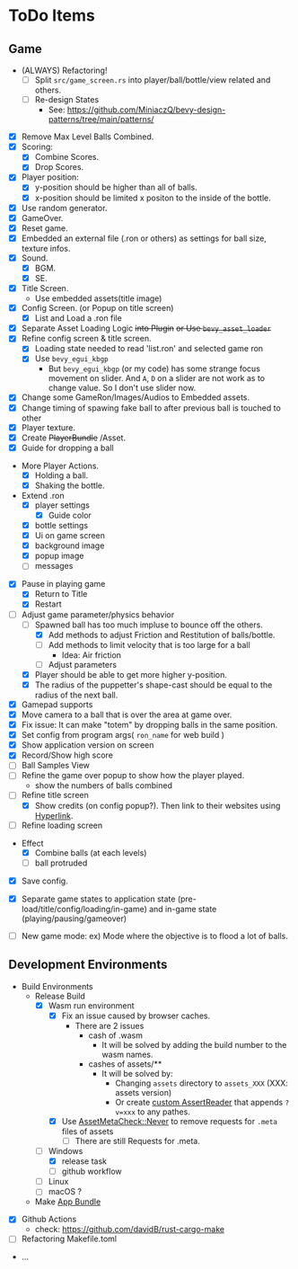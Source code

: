 # ToDo Items

## Game

- (ALWAYS) Refactoring!
  - [ ] Split `src/game_screen.rs` into player/ball/bottle/view related and others.
  - [ ] Re-design States
    - See: https://github.com/MiniaczQ/bevy-design-patterns/tree/main/patterns/
- [x] Remove Max Level Balls Combined.
- [x] Scoring:
  - [x] Combine Scores.
  - [x] Drop Scores.
- [x] Player position:
  - [x] y-position should be higher than all of balls.
  - [x] x-position should be limited x positon to the inside of the bottle.
- [x] Use random generator.
- [x] GameOver.
- [x] Reset game.
- [x] Embedded an external file (.ron or others) as settings
  for ball size, texture infos.
- [x] Sound.
  - [x] BGM.
  - [x] SE.
- [x] Title Screen.
  - Use embedded assets(title image)
- [x] Config Screen. (or Popup on title screen)
  - [x] List and Load a .ron file
- [x] Separate Asset Loading Logic ~~into Plugin~~ ~~or Use `bevy_asset_loader`~~
- [x] Refine config screen & title screen.
  - [x] Loading state needed to read 'list.ron' and selected game ron
  - [x] Use `bevy_egui_kbgp`
    - But `bevy_egui_kbgp` (or my code) has some strange focus movement on slider.
      And `A`, `D` on a slider are not work as to change value.
      So I don't use slider now.
- [x] Change some GameRon/Images/Audios to Embedded assets.
- [x] Change timing of spawing fake ball to after previous ball is touched to other
- [x] Player texture.
- [x] Create ~~PlayerBundle~~ /Asset.
- [x] Guide for dropping a ball
- More Player Actions.
  - [x] Holding a ball.
  - [x] Shaking the bottle.
- Extend .ron
  - [x] player settings
    - [x] Guide color
  - [x] bottle settings
  - [x] Ui on game screen
  - [x] background image
  - [x] popup image
  - [ ] messages
- [x] Pause in playing game
  - [x] Return to Title
  - [x] Restart
- [ ] Adjust game parameter/physics behavior
  - [ ] Spawned ball has too much impluse to bounce off the others.
    - [x] Add methods to adjust Friction and Restitution of balls/bottle.
    - [ ] Add methods to limit velocity that is too large for a ball
      - Idea: Air friction
    - [ ] Adjust parameters
  - [x] Player should be able to get more higher y-position.
  - [x] The radius of the puppetter's shape-cast should be equal to the radius of the next ball.
- [x] Gamepad supports
- [x] Move camera to a ball that is over the area at game over.
- [x] Fix issue: It can make "totem" by dropping balls in the same position.
- [x] Set config from program args( `ron_name` for web build )
- [x] Show application version on screen
- [x] Record/Show high score
- [ ] Ball Samples View
- [ ] Refine the game over popup to show how the player played.
  - show the numbers of balls combined
- [ ] Refine title screen
  - [x] Show credits (on config popup?). Then link to their websites using [Hyperlink](https://docs.rs/egui/latest/egui/widgets/struct.Hyperlink.html).
- [ ] Refine loading screen
- Effect
  - [x] Combine balls (at each levels)
  - [ ] ball protruded
- [x] Save config.
- [x] Separate game states to 
      application state (pre-load/title/config/loading/in-game) and
      in-game state (playing/pausing/gameover)
- [ ] New game mode: ex) Mode where the objective is to flood a lot of balls.



## Development Environments

- Build Environments
  - Release Build
    - [x] Wasm run environment
      - [x] Fix an issue caused by browser caches.
         - There are 2 issues
           - cash of .wasm
             - It will be solved by adding the build number to the wasm names.
           - cashes of assets/**
             - It will be solved by:
               - Changing `assets` directory to `assets_XXX` (XXX: assets version)
               - Or create [custom AssertReader](https://bevyengine.org/examples/Assets/custom-asset-reader/) that appends `?v=xxx` to any pathes.
      - [x] Use [AssetMetaCheck::Never](https://github.com/bevyengine/bevy/pull/10623) to remove requests for `.meta` files of assets
        - [ ] There are still Requests for .meta.
    - [ ] Windows
      - [x] release task
      - [ ] github workflow
    - [ ] Linux
    - [ ] macOS ?
  - Make [App Bundle](https://github.com/burtonageo/cargo-bundle)
- [x] Github Actions
  - check: https://github.com/davidB/rust-cargo-make
- [ ] Refactoring Makefile.toml
- ...

